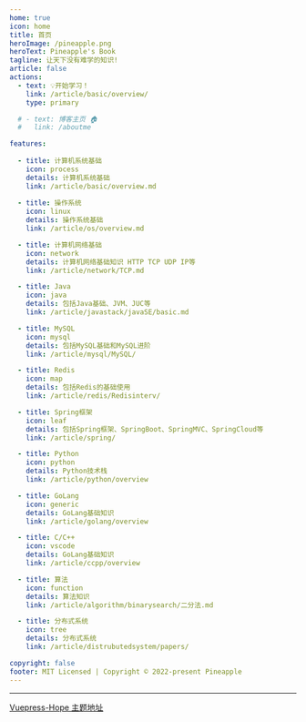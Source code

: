 ```yaml
---
home: true
icon: home
title: 首页
heroImage: /pineapple.png
heroText: Pineapple's Book
tagline: 让天下没有难学的知识!
article: false
actions:
  - text: 💡开始学习！ 
    link: /article/basic/overview/
    type: primary

  # - text: 博客主页 🏠
  #   link: /aboutme

features:
  
  - title: 计算机系统基础
    icon: process
    details: 计算机系统基础
    link: /article/basic/overview.md
  
  - title: 操作系统
    icon: linux
    details: 操作系统基础
    link: /article/os/overview.md

  - title: 计算机网络基础
    icon: network
    details: 计算机网络基础知识 HTTP TCP UDP IP等
    link: /article/network/TCP.md

  - title: Java
    icon: java
    details: 包括Java基础、JVM、JUC等
    link: /article/javastack/javaSE/basic.md

  - title: MySQL
    icon: mysql
    details: 包括MySQL基础和MySQL进阶
    link: /article/mysql/MySQL/

  - title: Redis
    icon: map
    details: 包括Redis的基础使用
    link: /article/redis/Redisinterv/

  - title: Spring框架
    icon: leaf
    details: 包括Spring框架、SpringBoot、SpringMVC、SpringCloud等
    link: /article/spring/

  - title: Python
    icon: python
    details: Python技术栈
    link: /article/python/overview

  - title: GoLang
    icon: generic
    details: GoLang基础知识
    link: /article/golang/overview

  - title: C/C++
    icon: vscode
    details: GoLang基础知识
    link: /article/ccpp/overview

  - title: 算法
    icon: function
    details: 算法知识
    link: /article/algorithm/binarysearch/二分法.md

  - title: 分布式系统
    icon: tree
    details: 分布式系统
    link: /article/distrubutedsystem/papers/

copyright: false
footer: MIT Licensed | Copyright © 2022-present Pineapple 
---
```


---

[Vuepress-Hope 主题地址](https://theme-hope.vuejs.press/zh/)
<!-- 想要使用此布局，你需要在页面 front matter 中设置 `home: true`。

配置项的相关说明详见 [项目主页配置](https://vuepress-theme-hope.github.io/v2/zh/guide/layout/home/)。 -->
